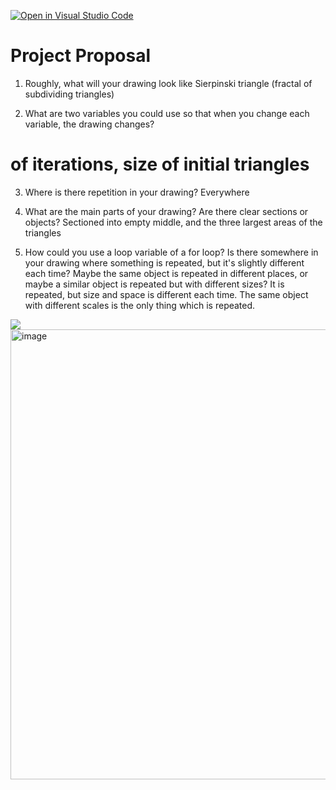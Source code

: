 [![Open in Visual Studio Code](https://classroom.github.com/assets/open-in-vscode-2e0aaae1b6195c2367325f4f02e2d04e9abb55f0b24a779b69b11b9e10269abc.svg)](https://classroom.github.com/online_ide?assignment_repo_id=20453857&assignment_repo_type=AssignmentRepo)
# Project Proposal


1. Roughly, what will your drawing look like
Sierpinski triangle (fractal of subdividing triangles)

2. What are two variables you could use so that when you change each variable, the drawing changes?
# of iterations, size of initial triangles


3. Where is there repetition in your drawing?
Everywhere

4. What are the main parts of your drawing? Are there clear sections or objects?
Sectioned into empty middle, and the three largest areas of the triangles

5. How could you use a loop variable of a for loop? Is there somewhere in your drawing where something is repeated, but it's slightly different each time? Maybe the same object is repeated in different places, or maybe a similar object is repeated but with different sizes?
It is repeated, but size and space is different each time. The same object with different scales is the only thing which is repeated.

<img src="file:///home/chronos/u-a11a6a51ac5fe876c28aaea5915e5d59fb61041d/MyFiles/Camera/IMG_20250911_091004.jpg"/><img width="1280" height="720" alt="image" src="https://github.com/user-attachments/assets/828aa6e4-4ea4-4dd8-b594-d64fc38ff8ed" />


